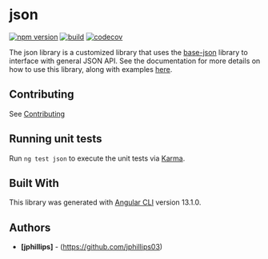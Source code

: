 # json

[![npm version](https://badge.fury.io/js/@ngx-material-dashboard%2Fjson.svg)](https://badge.fury.io/js/@ngx-material-dashboard%2Fjson)
[![build](https://github.com/ngx-material-dashboard/ngx-material-dashboard/actions/workflows/build.yml/badge.svg)](https://github.com/ngx-material-dashboard/ngx-material-dashboard/actions/workflows/build.yml)
[![codecov](https://codecov.io/gh/ngx-material-dashboard/ngx-material-dashboard/branch/main/graph/badge.svg?flag=json)](https://app.codecov.io/gh/ngx-material-dashboard/ngx-material-dashboard/tree/main/projects/json)

The json library is a customized library that uses the [base-json](https://ngx-material-dashboard.github.io/ngx-material-dashboard/base-json) library to interface with general JSON API. See the documentation for more details on how to use this library, along with examples [here](https://ngx-material-dashboard.github.io/ngx-material-dashboard/json).

## Contributing

See [Contributing](https://github.com/ngx-material-dashboard/ngx-material-dashboard/blob/main/CONTRIBUTING.md)

## Running unit tests

Run `ng test json` to execute the unit tests via
[Karma](https://karma-runner.github.io).

## Built With

This library was generated with [Angular CLI](https://github.com/angular/angular-cli)
version 13.1.0.

## Authors

* **[jphillips]** - (https://github.com/jphillips03)

